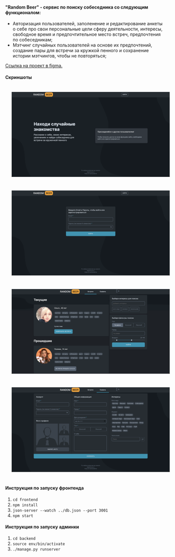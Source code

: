 #### "Random Beer" - сервис по поиску собеседника со следующим функционалом:
- Авторизация пользователей, заполенение и редактирование анкеты о себе про свои персональные цели сферу деятельности, интересы, свободное время и предпочтительное место встреч, предпочтения по собеседникам;
- Мэтчинг случайных пользователей на основе их предпочтений, создание пары для встречи за кружкой пенного и сохранение истории мэтчингов, чтобы не повторяться;

[Ссылка на проект в figma.](https://www.figma.com/file/jtcbK2gXc1bOaRGcknkFw9/Random-Beer?type=design&t=wyYirgTXEd8P8aLl-6)

#### Скриншоты
<img src="screenshots/WelcomePage.png" width="500" hspace="20" vspace="20" alt="WelcomePage">
<img src="screenshots/LoginPage.png" width="500" hspace="20" vspace="20" alt="LoginPage">
<img src="screenshots/MeetingsPage.png" width="500" hspace="20" vspace="20" alt="MeetingsPage">
<img src="screenshots/ProfilePage.png" width="500" hspace="20" vspace="20" alt="ProfilePage">

#### Инструкция по запуску фронтенда
1. `cd frontend`
2. `npm install`
3. `json-server --watch ../db.json --port 3001`
4. `npm start`

#### Инструкция по запуску админки
1. `cd backend`
2. `source env/bin/activate`
3. `./manage.py runserver`